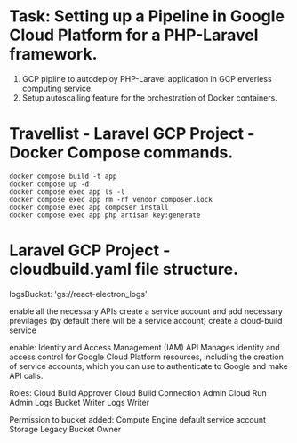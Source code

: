 # Task: Setting up a Pipeline in Google Cloud Platform for a PHP-Laravel framework. 

1. GCP pipline to autodeploy PHP-Laravel application in GCP erverless computing service.
2. Setup autoscalling feature for the orchestration of Docker containers.

# Travellist - Laravel GCP Project - Docker Compose commands.
```
docker compose build -t app
docker compose up -d
docker compose exec app ls -l
docker compose exec app rm -rf vendor composer.lock
docker compose exec app composer install
docker compose exec app php artisan key:generate
```

# Laravel GCP Project - cloudbuild.yaml file structure.

logsBucket: 'gs://react-electron_logs'



enable all the necessary APIs
create a service account and add necessary previlages (by default there will be a service account)
create a cloud-build service

enable:
Identity and Access Management (IAM) API
Manages identity and access control for Google Cloud Platform resources, including the creation of service accounts, which you can use to authenticate to Google and make API calls.


Roles:
Cloud Build Approver
Cloud Build Connection Admin
Cloud Run Admin
Logs Bucket Writer
Logs Writer

Permission to bucket added:
Compute Engine default service account	
Storage Legacy Bucket Owner
